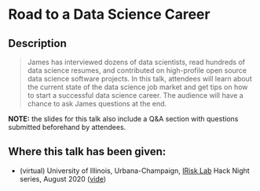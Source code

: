# Road to a Data Science Career

## Description

> James has interviewed dozens of data scientists, read hundreds of data science resumes, and contributed on high-profile open source data science software projects. In this talk, attendees will learn about the current state of the data science job market and get tips on how to start a successful data science career. The audience will have a chance to ask James questions at the end.

**NOTE:** the slides for this talk also include a Q&A section with questions submitted beforehand by attendees.

## Where this talk has been given:

* (virtual) University of Illinois, Urbana-Champaign, [IRisk Lab](https://math.illinois.edu/illinois-risk-lab/home) Hack Night series, August 2020 ([vide](https://www.youtube.com/watch?v=-WCa_MjJZ9I&feature=emb_title))
